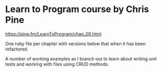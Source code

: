 # Learn to Program course by Chris Pine
https://pine.fm/LearnToProgram/chap_00.html

One ruby file per chapter with versions below that when it has been refactored.

A number of working examples as I branch out to learn about writing unit tests and working with files using CRUD methods.
